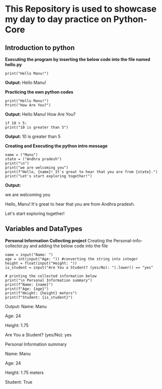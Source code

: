 # This Repository is used to showcase my day to day practice on Python-Core

## Introduction to python

**Executing the program by inserting the below code into the file named hello.py**
```
print("Hello Manu!")
```
**Output:** Hello Manu!

**Practicing the own python codes**
```
print("Hello Manu!")
Print("How Are You?")
```
**Output:** Hello Manu!
        How Are You?

```
if 10 > 5:
print("10 is greater than 5")
```
**Output:** 10 is greater than 5

**Creating and Executing the python intro message**
```
name = ("Manu")
state = ("Andhra pradesh")
print("\n")
print("we are welcoming you")
print(f"Hello, {name}! It's great to hear that you are from {state}.")
print("Let's start exploring together!")
```
**Output:**

we are welcoming you

Hello, Manu! It's great to hear that you are from Andhra pradesh.

Let's start exploring together!


## Variables and DataTypes

**Personal Information Collecting project**
Creating the Personal-info-collector.py and adding the below code into the file
```
name = input("Name: ")
age = int(input("Age: ")) #converting the string into integer
height = float(input("Height: "))
is_student = input("Are You a Student? (yes/No): ").lower() == "yes"

# printing the collected information below
print("\n Personal Information summary")
print(f"Name: {name}")
print(f"Age: {age}")
print(f"Height: {height} meters")
print(f"Student: {is_student}")
```
Output:
Name: Manu

Age: 24

Height: 1.75

Are You a Student? (yes/No): yes


 Personal Information summary

Name: Manu

Age: 24

Height: 1.75 meters

Student: True